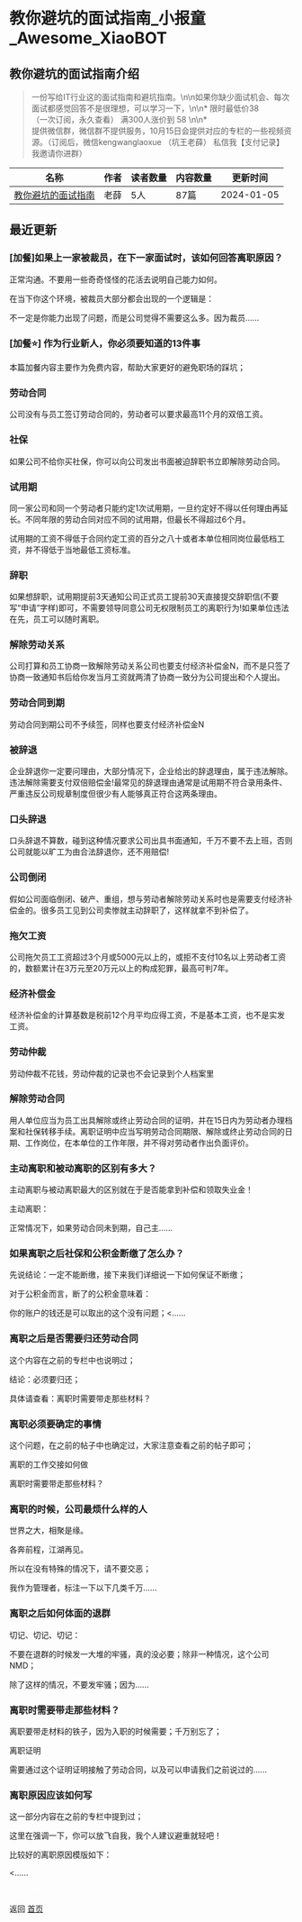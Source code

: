 # 教你避坑的面试指南_小报童_Awesome_XiaoBOT

## 教你避坑的面试指南介绍
> 一份写给IT行业这的面试指南和避坑指南。\n\n如果你缺少面试机会、每次面试都感觉回答不是很理想，可以学习一下，\n\n* 限时最低价38  
（一次订阅，永久查看） 满300人涨价到 58 \n\n*  
提供微信群，微信群不提供服务，10月15日会提供对应的专栏的一些视频资源。（订阅后，微信kengwanglaoxue （坑王老薛） 私信我【支付记录】  
我邀请你进群）  
  


|名称|作者|读者数量|内容数量|更新时间|
|---|---|---|---|---|
|[教你避坑的面试指南](https://xiaobot.net/p/JVM666?refer=9c3f1c95-a052-465a-9902-f6d75080262a)|老薛|5人|87篇|2024-01-05|

## 最近更新
### [加餐]如果上一家被裁员，在下一家面试时，该如何回答离职原因？

正常沟通。不要用一些奇奇怪怪的花活去说明自己能力如何。

在当下你这个环境，被裁员大部分都会出现的一个逻辑是：

不一定是你能力出现了问题，而是公司觉得不需要这么多。因为裁员......

### [加餐⭐️] 作为行业新人，你必须要知道的13件事

本篇加餐内容主要作为免费内容，帮助大家更好的避免职场的踩坑；

### 劳动合同

公司没有与员工签订劳动合同的，劳动者可以要求最高11个月的双倍工资。

### 社保

如果公司不给你买社保，你可以向公司发出书面被迫辞职书立即解除劳动合同。

### 试用期

同一家公司和同一个劳动者只能约定1次试用期，一旦约定好不得以任何理由再延长。不同年限的劳动合同对应不同的试用期，但最长不得超过6个月。

试用期的工资不得低于合同约定工资的百分之八十或者本单位相同岗位最低档工资，并不得低于当地最低工资标准。

### 辞职

如果想辞职，试用期提前3天通知公司正式员工提前30天直接提交辞职信(不要写“申请”字样)即可，不需要领导同意公司无权限制员工的离职行为!如果单位违法在先，员工可以随时离职。

### 解除劳动关系

公司打算和员工协商一致解除劳动关系公司也要支付经济补偿金N，而不是只签了协商一致通知书后给你发当月工资就两清了协商一致分为公司提出和个人提出。

### 劳动合同到期

劳动合同到期公司不予续签，同样也要支付经济补偿金N

### 被辞退

企业辞退你一定要问理由，大部分情况下，企业给出的辞退理由，属于违法解除。违法解除需要支付双倍赔偿金!最常见的辞退理由通常是试用期不符合录用条件、严重违反公司规章制度但很少有人能够真正符合这两条理由。

### 口头辞退

口头辞退不算数，碰到这种情况要求公司出具书面通知，千万不要不去上班，否则公司就能以旷工为由合法辞退你，还不用赔偿!

### 公司倒闭

假如公司面临倒闭、破产、重组，想与劳动者解除劳动关系时也是需要支付经济补偿金的。很多员工见到公司卖惨就主动辞职了，这样就拿不到补偿了。

### 拖欠工资

公司拖欠员工工资超过3个月或5000元以上的，或拒不支付10名以上劳动者工资的，数额累计在3万元至20万元以上的构成犯罪，最高可判7年。

### 经济补偿金

经济补偿金的计算基数是税前12个月平均应得工资，不是基本工资，也不是实发工资。

### 劳动仲裁

劳动仲裁不花钱，劳动仲裁的记录也不会记录到个人档案里

### 解除劳动合同

用人单位应当为员工出具解除或终止劳动合同的证明，并在15日内为劳动者办理档案和社保转移手续。离职证明中应当写明劳动合同期限、解除或终止劳动合同的日期、工作岗位，在本单位的工作年限，并不得对劳动者作出负面评价。

### 主动离职和被动离职的区别有多大？

主动离职与被动离职最大的区别就在于是否能拿到补偿和领取失业金！

主动离职：

正常情况下，如果劳动合同未到期，自己主......

### 如果离职之后社保和公积金断缴了怎么办？

先说结论：一定不能断缴，接下来我们详细说一下如何保证不断缴；

对于公积金而言，断了的公积金意味着：

你的账户的钱还是可以取出的这个没有问题；<......

### 离职之后是否需要归还劳动合同

这个内容在之前的专栏中也说明过；

结论：必须要归还；

具体请查看：离职时需要带走那些材料？

### 离职必须要确定的事情

这个问题，在之前的帖子中也确定过，大家注意查看之前的帖子即可；

离职的工作交接如何做

离职时需要带走那些材料？

### 离职的时候，公司最烦什么样的人

世界之大，相聚是缘。

各奔前程，江湖再见。

所以在没有特殊的情况下，请不要交恶；

我作为管理者，标注一下以下几类千万......

### 离职之后如何体面的退群

切记、切记、切记：

不要在退群的时候发一大堆的牢骚，真的没必要；除非一种情况，这个公司NMD；

除了这样的情况，不要发牢骚；因为......

### 离职时需要带走那些材料？

离职要带走材料的铁子，因为入职的时候需要；千万别忘了；

离职证明

需要通过这个证明证明接触了劳动合同，以及可以申请我们之前说过的......

### 离职原因应该如何写

这一部分内容在之前的专栏中提到过；

这里在强调一下，你可以放飞自我，我个人建议避重就轻吧！

比较好的离职原因模版如下：

<......


<a href="https://github.com/Reno9527/awesome-xiaobot" style="color: white; text-decoration: none;">awesome-xiaobot</a>

返回 [首页](../README.md)
